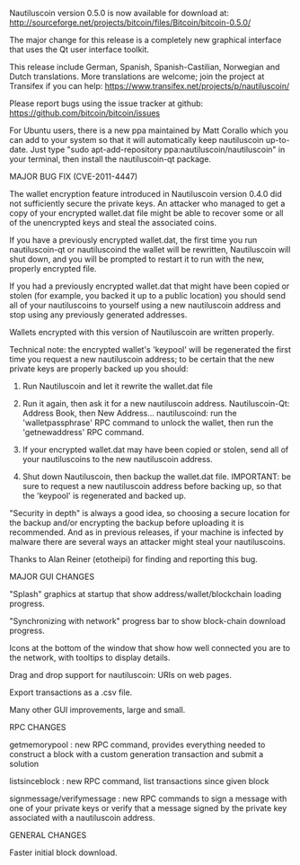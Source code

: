 Nautiluscoin version 0.5.0 is now available for download at:
http://sourceforge.net/projects/bitcoin/files/Bitcoin/bitcoin-0.5.0/

The major change for this release is a completely new graphical interface that uses the Qt user interface toolkit.

This release include German, Spanish, Spanish-Castilian, Norwegian and Dutch translations. More translations are welcome; join the project at Transifex if you can help:
https://www.transifex.net/projects/p/nautiluscoin/

Please report bugs using the issue tracker at github:
https://github.com/bitcoin/bitcoin/issues

For Ubuntu users, there is a new ppa maintained by Matt Corallo which you can add to your system so that it will automatically keep nautiluscoin up-to-date.  Just type "sudo apt-add-repository ppa:nautiluscoin/nautiluscoin" in your terminal, then install the nautiluscoin-qt package.

MAJOR BUG FIX  (CVE-2011-4447)

The wallet encryption feature introduced in Nautiluscoin version 0.4.0 did not sufficiently secure the private keys. An attacker who
managed to get a copy of your encrypted wallet.dat file might be able to recover some or all of the unencrypted keys and steal the
associated coins.

If you have a previously encrypted wallet.dat, the first time you run nautiluscoin-qt or nautiluscoind the wallet will be rewritten, Nautiluscoin will
shut down, and you will be prompted to restart it to run with the new, properly encrypted file.

If you had a previously encrypted wallet.dat that might have been copied or stolen (for example, you backed it up to a public
location) you should send all of your nautiluscoins to yourself using a new nautiluscoin address and stop using any previously generated addresses.

Wallets encrypted with this version of Nautiluscoin are written properly.

Technical note: the encrypted wallet's 'keypool' will be regenerated the first time you request a new nautiluscoin address; to be certain that the
new private keys are properly backed up you should:

1. Run Nautiluscoin and let it rewrite the wallet.dat file

2. Run it again, then ask it for a new nautiluscoin address.
Nautiluscoin-Qt: Address Book, then New Address...
nautiluscoind: run the 'walletpassphrase' RPC command to unlock the wallet,  then run the 'getnewaddress' RPC command.

3. If your encrypted wallet.dat may have been copied or stolen, send  all of your nautiluscoins to the new nautiluscoin address.

4. Shut down Nautiluscoin, then backup the wallet.dat file.
IMPORTANT: be sure to request a new nautiluscoin address before backing up, so that the 'keypool' is regenerated and backed up.

"Security in depth" is always a good idea, so choosing a secure location for the backup and/or encrypting the backup before uploading it is recommended. And as in previous releases, if your machine is infected by malware there are several ways an attacker might steal your nautiluscoins.

Thanks to Alan Reiner (etotheipi) for finding and reporting this bug.

MAJOR GUI CHANGES

"Splash" graphics at startup that show address/wallet/blockchain loading progress.

"Synchronizing with network" progress bar to show block-chain download progress.

Icons at the bottom of the window that show how well connected you are to the network, with tooltips to display details.

Drag and drop support for nautiluscoin: URIs on web pages.

Export transactions as a .csv file.

Many other GUI improvements, large and small.

RPC CHANGES

getmemorypool : new RPC command, provides everything needed to construct a block with a custom generation transaction and submit a solution

listsinceblock : new RPC command, list transactions since given block

signmessage/verifymessage : new RPC commands to sign a message with one of your private keys or verify that a message signed by the private key associated with a nautiluscoin address.

GENERAL CHANGES

Faster initial block download.
